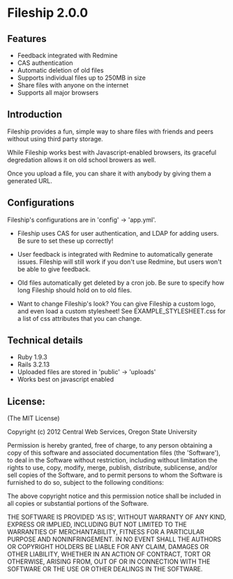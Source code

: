 # Fileship 2.0.0

## Features
* Feedback integrated with Redmine
* CAS authentication
* Automatic deletion of old files
* Supports individual files up to 250MB in size
* Share files with anyone on the internet
* Supports all major browsers

## Introduction
Fileship provides a fun, simple way to share files with friends and peers without using third party storage. 

While Fileship works best with Javascript-enabled browsers, its graceful degredation allows it on old school browers as well.


Once you upload a file, you can share it with anybody by giving them a generated URL. 


## Configurations
Fileship's configurations are in 'config' -> 'app.yml'.

* Fileship uses CAS for user authentication, and LDAP for adding users. Be sure to set these up correctly!

* User feedback is integrated with Redmine to automatically generate issues. Fileship will still work if you don't use Redmine, but users won't be able to give feedback. 

* Old files automatically get deleted by a cron job. Be sure to specify how long Fileship should hold on to old files. 

* Want to change Fileship's look? You can give Fileship a custom logo, and even load a custom stylesheet! See EXAMPLE_STYLESHEET.css for a list of css attributes that you can change. 



## Technical details
* Ruby 1.9.3
* Rails 3.2.13
* Uploaded files are stored in 'public' -> 'uploads'
* Works best on javascript enabled


## License:

(The MIT License)

Copyright (c) 2012 Central Web Services, Oregon State University

Permission is hereby granted, free of charge, to any person obtaining
a copy of this software and associated documentation files (the
'Software'), to deal in the Software without restriction, including
without limitation the rights to use, copy, modify, merge, publish,
distribute, sublicense, and/or sell copies of the Software, and to
permit persons to whom the Software is furnished to do so, subject to
the following conditions:

The above copyright notice and this permission notice shall be
included in all copies or substantial portions of the Software.

THE SOFTWARE IS PROVIDED 'AS IS', WITHOUT WARRANTY OF ANY KIND,
EXPRESS OR IMPLIED, INCLUDING BUT NOT LIMITED TO THE WARRANTIES OF
MERCHANTABILITY, FITNESS FOR A PARTICULAR PURPOSE AND NONINFRINGEMENT.
IN NO EVENT SHALL THE AUTHORS OR COPYRIGHT HOLDERS BE LIABLE FOR ANY
CLAIM, DAMAGES OR OTHER LIABILITY, WHETHER IN AN ACTION OF CONTRACT,
TORT OR OTHERWISE, ARISING FROM, OUT OF OR IN CONNECTION WITH THE
SOFTWARE OR THE USE OR OTHER DEALINGS IN THE SOFTWARE.